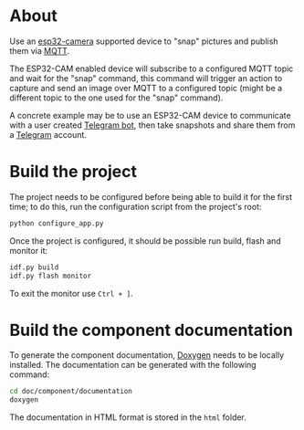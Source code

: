 # About

Use an [esp32-camera](https://components.espressif.com/components/espressif/esp32-camera/versions/2.0.15) supported device to "snap" pictures and publish them via [MQTT](https://docs.espressif.com/projects/esp-idf/en/latest/esp32/api-reference/protocols/mqtt.html).

The ESP32-CAM enabled device will subscribe to a configured MQTT topic and wait for the "snap" command, this command will trigger an action to capture and send an image over MQTT to a configured topic (might be a different topic to the one used for the "snap" command).

A concrete example may be to use an ESP32-CAM device to communicate with a user created [Telegram bot](https://github.com/apicov/telegram_bot_esp32_cam), then take snapshots and share them from a [Telegram](https://telegram.org/) account.

# Build the project

The project needs to be configured before being able to build it for the first time; to do this, run the configuration script from the project's root:
```sh
python configure_app.py
```

Once the project is configured, it should be possible run build, flash and monitor it:
  ```sh
  idf.py build
  idf.py flash monitor
  ```

To exit the monitor use `Ctrl + ]`.


# Build the component documentation

To generate the component documentation, [Doxygen](https://www.doxygen.nl/) needs to be
locally installed. The documentation can be generated with the following command:

 ```sh
 cd doc/component/documentation
 doxygen
 ```

The documentation in HTML format is stored in the `html` folder.
